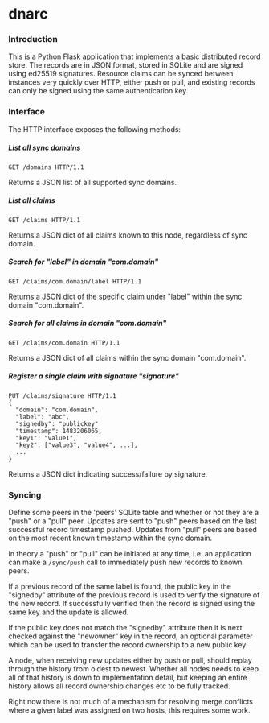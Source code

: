 # dnarc

### Introduction

This is a Python Flask application that implements a basic distributed record store. The records are in JSON format, stored in SQLite and are signed using ed25519 signatures. Resource claims can be synced between instances very quickly over HTTP, either push or pull, and existing records can only be signed using the same authentication key.

### Interface

The HTTP interface exposes the following methods:

##### List all sync domains
```
GET /domains HTTP/1.1
```
Returns a JSON list of all supported sync domains.
##### List all claims
```
GET /claims HTTP/1.1
```
Returns a JSON dict of all claims known to this node, regardless of sync domain.
##### Search for "label" in domain "com.domain"
```
GET /claims/com.domain/label HTTP/1.1
```
Returns a JSON dict of the specific claim under "label" within the sync domain "com.domain".
##### Search for all claims in domain "com.domain"
```
GET /claims/com.domain HTTP/1.1
```
Returns a JSON dict of all claims within the sync domain "com.domain".
##### Register a single claim with signature "signature"
```
PUT /claims/signature HTTP/1.1
{
  "domain": "com.domain",
  "label": "abc",
  "signedby": "publickey"
  "timestamp": 1483206065,
  "key1": "value1",
  "key2": ["value3", "value4", ...],
  ...
}
```
Returns a JSON dict indicating success/failure by signature.

### Syncing

Define some peers in the 'peers' SQLite table and whether or not they are a "push" or a "pull" peer. Updates are sent to "push" peers based on the last successful record timestamp pushed. Updates from "pull" peers are based on the most recent known timestamp within the sync domain. 

In theory a "push" or "pull" can be initiated at any time, i.e. an application can make a ```/sync/push``` call to immediately push new records to known peers. 

If a previous record of the same label is found, the public key in the "signedby" attribute of the previous record is used to verify the signature of the new record. If successfully verified then the record is signed using the same key and the update is allowed.

If the public key does not match the "signedby" attribute then it is next checked against the "newowner" key in the record, an optional parameter which can be used to transfer the record ownership to a new public key. 

A node, when receiving new updates either by push or pull, should replay through the history from oldest to newest. Whether all nodes needs to keep all of that history is down to implementation detail, but keeping an entire history allows all record ownership changes etc to be fully tracked. 

Right now there is not much of a mechanism for resolving merge conflicts where a given label was assigned on two hosts, this requires some work.

